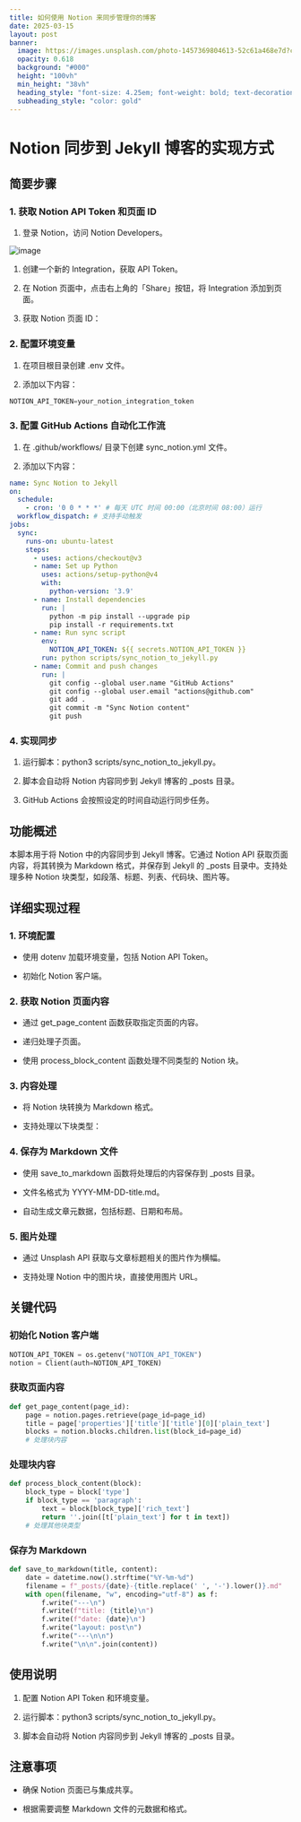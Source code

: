 ```yaml
---
title: 如何使用 Notion 来同步管理你的博客
date: 2025-03-15
layout: post
banner:
  image: https://images.unsplash.com/photo-1457369804613-52c61a468e7d?crop=entropy&cs=tinysrgb&fit=max&fm=jpg&ixid=M3w2OTIwMzJ8MHwxfHJhbmRvbXx8fHx8fHx8fDE3NDIwNzcwOTZ8&ixlib=rb-4.0.3&q=80&w=1080
  opacity: 0.618
  background: "#000"
  height: "100vh"
  min_height: "38vh"
  heading_style: "font-size: 4.25em; font-weight: bold; text-decoration: underline"
  subheading_style: "color: gold"
---
```


# Notion 同步到 Jekyll 博客的实现方式

## 简要步骤

### 1. 获取 Notion API Token 和页面 ID

1. 登录 Notion，访问 Notion Developers。

![image](https://prod-files-secure.s3.us-west-2.amazonaws.com/a7a0cc5a-89b9-4cda-8686-1fba0ca52f40/d19c1afe-dea5-4312-9333-786b0ba83054/image.png?X-Amz-Algorithm=AWS4-HMAC-SHA256&X-Amz-Content-Sha256=UNSIGNED-PAYLOAD&X-Amz-Credential=ASIAZI2LB4666OSY4O6J%2F20250315%2Fus-west-2%2Fs3%2Faws4_request&X-Amz-Date=20250315T221816Z&X-Amz-Expires=3600&X-Amz-Security-Token=IQoJb3JpZ2luX2VjEMb%2F%2F%2F%2F%2F%2F%2F%2F%2F%2FwEaCXVzLXdlc3QtMiJGMEQCIEY5j0ByOAEIcjkIaRdoDUj6%2Bq8jrO8kblOGdWJVHFJNAiBkdxp4D%2BH4WD1TdmP7WHtY%2Bxu2LXAcZTXqHE9q7MlRKSr%2FAwgfEAAaDDYzNzQyMzE4MzgwNSIMtrbXxRh0hGWDDaVUKtwDsOhPx1vZkPQ4K%2FMIDerwzd%2BrVOlnGnIz4DCRpNdEQ6PACTqFtbtxHn0jF5mV%2FyISWjmw6%2BN8fpriqCm3aruR%2F1wMt5o2MnbINflBiK%2BhmOTXv2Q8v7XDZxKL9wEE76bssQfhJkEkCzjTEgehrLw%2Fvn2C9gu5VaJgVJNLRuOhvjAkN5jaZqSMuCp%2BQUuAbKpGBajmyi9evoW9l1H%2Fp%2FWICWzqNGkwFrW%2FXhrXRwvWCFfXf4uy%2BoMokz0XifWKvMzURQxyWY4u5MPwkz6rRM2Y3oDbJSTf1H0Cr1Z%2FdUDe2%2BBJoRbV%2Bq6WmTWVCJw%2Fhjmh3JQJFbL8%2FotVQ%2FkhoUlnDRJ7gK3PGHAUWjKw9iqVLJBBGWjpw5%2BdIFoHlW1wthDpGuWFG5ESV2KGGAWZwU8DfGih0RNXILI0OUSrRaQczgO3m6hziPjlyiM43H%2Bi%2F%2B1nSDz2TkOvEfWeXXaTtyLjQ8vtjyuEOjQ9vvUDFwZd6EcEQtyOnKMvuURNkoWm6GOuoD6k7FBT52dyhbGB3gRhsCMRSdmPI%2BdFHxr31lx5MO7y58spJ%2BzXG7boou0QqQwile8nzz8Oiw5DaPJsQ3%2F0hlaG3U4THVAr4O143MTIrcJ7Bwb18Yavwnnoolww%2BeLXvgY6pgF77z0D6BpMogVeahHJRjJ%2Bt2Kg1%2FST94fnJQyXv0Hl6WQOZ65%2FSxdODE0jk4KDnBkod25jc9a7jQRYGX52PJn%2BNNOxuXm8YQlDtQ%2FoBGq%2Bq6xYzFuXFyiW1LhBuDQ8OLa5JDrXdugqA0yGrS7q8lTrEGfs3%2FGIGzlc0WgX1XEQrUdtm3MQpgnULBS9BdFYogxwVWxkhVUzVeyeaGRitc3WNCM72UJh&X-Amz-Signature=7dd8b4a79b320d5120aae94e7e63b2bff80b3102de44bfb331302fa86e49b7aa&X-Amz-SignedHeaders=host&x-id=GetObject)

1. 创建一个新的 Integration，获取 API Token。

1. 在 Notion 页面中，点击右上角的「Share」按钮，将 Integration 添加到页面。

1. 获取 Notion 页面 ID：


### 2. 配置环境变量

1. 在项目根目录创建 .env 文件。

1. 添加以下内容：

```javascript
NOTION_API_TOKEN=your_notion_integration_token
```

### 3. 配置 GitHub Actions 自动化工作流

1. 在 .github/workflows/ 目录下创建 sync_notion.yml 文件。

1. 添加以下内容：

```yaml
name: Sync Notion to Jekyll
on:
  schedule:
    - cron: '0 0 * * *' # 每天 UTC 时间 00:00（北京时间 08:00）运行
  workflow_dispatch: # 支持手动触发
jobs:
  sync:
    runs-on: ubuntu-latest
    steps:
      - uses: actions/checkout@v3
      - name: Set up Python
        uses: actions/setup-python@v4
        with:
          python-version: '3.9'
      - name: Install dependencies
        run: |
          python -m pip install --upgrade pip
          pip install -r requirements.txt
      - name: Run sync script
        env:
          NOTION_API_TOKEN: ${{ secrets.NOTION_API_TOKEN }}
        run: python scripts/sync_notion_to_jekyll.py
      - name: Commit and push changes
        run: |
          git config --global user.name "GitHub Actions"
          git config --global user.email "actions@github.com"
          git add .
          git commit -m "Sync Notion content"
          git push
```

### 4. 实现同步

1. 运行脚本：python3 scripts/sync_notion_to_jekyll.py。

1. 脚本会自动将 Notion 内容同步到 Jekyll 博客的 _posts 目录。

1. GitHub Actions 会按照设定的时间自动运行同步任务。

## 功能概述

本脚本用于将 Notion 中的内容同步到 Jekyll 博客。它通过 Notion API 获取页面内容，将其转换为 Markdown 格式，并保存到 Jekyll 的 _posts 目录中。支持处理多种 Notion 块类型，如段落、标题、列表、代码块、图片等。

## 详细实现过程

### 1. 环境配置

- 使用 dotenv 加载环境变量，包括 Notion API Token。

- 初始化 Notion 客户端。

### 2. 获取 Notion 页面内容

- 通过 get_page_content 函数获取指定页面的内容。

- 递归处理子页面。

- 使用 process_block_content 函数处理不同类型的 Notion 块。

### 3. 内容处理

- 将 Notion 块转换为 Markdown 格式。

- 支持处理以下块类型：


### 4. 保存为 Markdown 文件

- 使用 save_to_markdown 函数将处理后的内容保存到 _posts 目录。

- 文件名格式为 YYYY-MM-DD-title.md。

- 自动生成文章元数据，包括标题、日期和布局。

### 5. 图片处理

- 通过 Unsplash API 获取与文章标题相关的图片作为横幅。

- 支持处理 Notion 中的图片块，直接使用图片 URL。

## 关键代码

### 初始化 Notion 客户端

```python
NOTION_API_TOKEN = os.getenv("NOTION_API_TOKEN")
notion = Client(auth=NOTION_API_TOKEN)
```

### 获取页面内容

```python
def get_page_content(page_id):
    page = notion.pages.retrieve(page_id=page_id)
    title = page['properties']['title']['title'][0]['plain_text']
    blocks = notion.blocks.children.list(block_id=page_id)
    # 处理块内容
```

### 处理块内容

```python
def process_block_content(block):
    block_type = block['type']
    if block_type == 'paragraph':
        text = block[block_type]['rich_text']
        return ''.join([t['plain_text'] for t in text])
    # 处理其他块类型
```

### 保存为 Markdown

```python
def save_to_markdown(title, content):
    date = datetime.now().strftime("%Y-%m-%d")
    filename = f"_posts/{date}-{title.replace(' ', '-').lower()}.md"
    with open(filename, "w", encoding="utf-8") as f:
        f.write("---\n")
        f.write(f"title: {title}\n")
        f.write(f"date: {date}\n")
        f.write("layout: post\n")
        f.write("---\n\n")
        f.write("\n\n".join(content))
```

## 使用说明

1. 配置 Notion API Token 和环境变量。

1. 运行脚本：python3 scripts/sync_notion_to_jekyll.py。

1. 脚本会自动将 Notion 内容同步到 Jekyll 博客的 _posts 目录。

## 注意事项

- 确保 Notion 页面已与集成共享。

- 根据需要调整 Markdown 文件的元数据和格式。